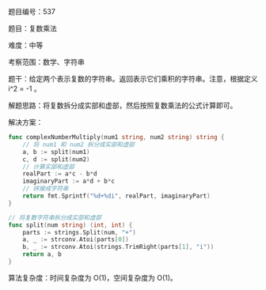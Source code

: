 题目编号：537

题目：复数乘法

难度：中等

考察范围：数学、字符串

题干：给定两个表示复数的字符串。返回表示它们乘积的字符串。注意，根据定义 i^2 = -1 。

解题思路：将复数拆分成实部和虚部，然后按照复数乘法的公式计算即可。

解决方案：

```go
func complexNumberMultiply(num1 string, num2 string) string {
    // 将 num1 和 num2 拆分成实部和虚部
    a, b := split(num1)
    c, d := split(num2)
    // 计算实部和虚部
    realPart := a*c - b*d
    imaginaryPart := a*d + b*c
    // 拼接成字符串
    return fmt.Sprintf("%d+%di", realPart, imaginaryPart)
}

// 将复数字符串拆分成实部和虚部
func split(num string) (int, int) {
    parts := strings.Split(num, "+")
    a, _ := strconv.Atoi(parts[0])
    b, _ := strconv.Atoi(strings.TrimRight(parts[1], "i"))
    return a, b
}
```

算法复杂度：时间复杂度为 O(1)，空间复杂度为 O(1)。